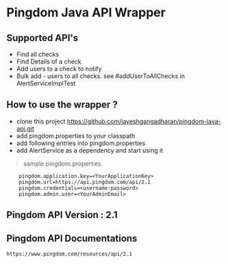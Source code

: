 # Pingdom Java API Wrapper

## Supported API's

* Find all checks
* Find Details of a check
* Add users to a check to notify
* Bulk add - users to all checks. see #addUserToAllChecks in AlertServiceImplTest

## How to use the wrapper ?
 
* clone this project https://github.com/jayeshgangadharan/pingdom-java-api.git
* add pingdom.properties to your classpath
* add following entries into pingdom.properties
* add AlertService as a dependency and start using it
>sample pingdom.properties
```
    pingdom.application.key=<YourApplicationKey>
    pingdom.url=https://api.pingdom.com/api/2.1
    pingdom.credentials=<username:password>
    pingdom.admin.user=<YourAdminEmail>
```        

## Pingdom API Version : 2.1

## Pingdom API Documentations
```
https://www.pingdom.com/resources/api/2.1
```